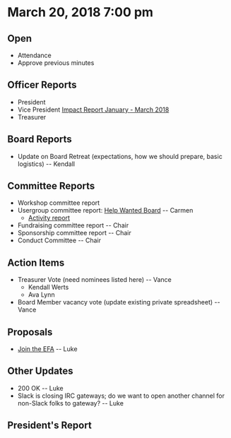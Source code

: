 # March 20, 2018 7:00 pm

## Open
* Attendance
* Approve previous minutes

## Officer Reports
* President
* Vice President [Impact Report January - March 2018](https://docs.google.com/presentation/d/1_nhWVkMeR6LM9WPeDyOUAISOa_th_Nr8XJ2Tfk6WFzc/edit?usp=sharing)
* Treasurer

## Board Reports
* Update on Board Retreat (expectations, how we should prepare, basic logistics) -- Kendall

## Committee Reports

* Workshop committee report
* Usergroup committee report: [Help Wanted Board](https://techlahoma.github.io/help-wanted/) -- Carmen
  * [Activity report](https://docs.google.com/document/d/1e_7e1hzVxz7UEUix-8WCqAhVjw0NaydUgE89l7UtOBs/edit?usp=sharing)
* Fundraising committee report -- Chair
* Sponsorship committee report -- Chair
* Conduct Committee -- Chair

## Action Items
* Treasurer Vote (need nominees listed here) -- Vance
  * Kendall Werts
  * Ava Lynn
* Board Member vacancy vote (update existing private spreadsheet) -- Vance

## Proposals
* [Join the EFA](https://supporters.eff.org/join-efa) -- Luke

## Other Updates
* 200 OK -- Luke
* Slack is closing IRC gateways; do we want to open another channel for non-Slack folks to gateway? -- Luke

## President's Report 
